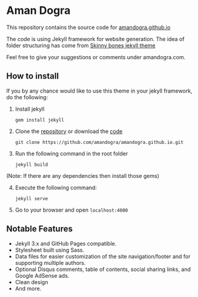 # Aman Dogra

This repository contains the source code for [amandogra.github.io](http://www.amandogra.github.io)

The code is using Jekyll framework for website generation. The idea of folder structuring has come from [Skinny bones jekyll theme](http://mmistakes.github.io/skinny-bones-jekyll)

Feel free to give your suggestions or comments under amandogra.com.

## How to install

If you by any chance would like to use this theme in your jekyll framework, do the following:

1. Install jekyll

    ```
    gem install jekyll
    ```

2. Clone the [repository](https://github.com/amandogra/amandogra.github.io.git) or download the [code](https://github.com/amandogra/amandogra.github.io/archive/master.zip)

    ```
    git clone https://github.com/amandogra/amandogra.github.io.git
    ```

3. Run the following command in the root folder

    ```
    jekyll build
    ```
(Note: If there are any dependencies then install those gems)

4. Execute the following command:

    ```
    jekyll serve
    ```

5. Go to your browser and open `localhost:4000`

## Notable Features

* Jekyll 3.x and GitHub Pages compatible.
* Stylesheet built using Sass.
* Data files for easier customization of the site navigation/footer and for supporting multiple authors.
* Optional Disqus comments, table of contents, social sharing links, and Google AdSense ads.
* Clean design
* And more.
